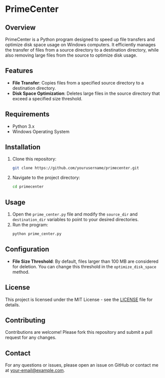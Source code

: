 # PrimeCenter

## Overview

PrimeCenter is a Python program designed to speed up file transfers and optimize disk space usage on Windows computers. It efficiently manages the transfer of files from a source directory to a destination directory, while also removing large files from the source to optimize disk usage.

## Features

- **File Transfer**: Copies files from a specified source directory to a destination directory.
- **Disk Space Optimization**: Deletes large files in the source directory that exceed a specified size threshold.

## Requirements

- Python 3.x
- Windows Operating System

## Installation

1. Clone this repository:
   ```bash
   git clone https://github.com/yourusername/primecenter.git
   ```
2. Navigate to the project directory:
   ```bash
   cd primecenter
   ```

## Usage

1. Open the `prime_center.py` file and modify the `source_dir` and `destination_dir` variables to point to your desired directories.
2. Run the program:
   ```bash
   python prime_center.py
   ```

## Configuration

- **File Size Threshold**: By default, files larger than 100 MB are considered for deletion. You can change this threshold in the `optimize_disk_space` method.

## License

This project is licensed under the MIT License - see the [LICENSE](LICENSE) file for details.

## Contributing

Contributions are welcome! Please fork this repository and submit a pull request for any changes.

## Contact

For any questions or issues, please open an issue on GitHub or contact me at your-email@example.com.